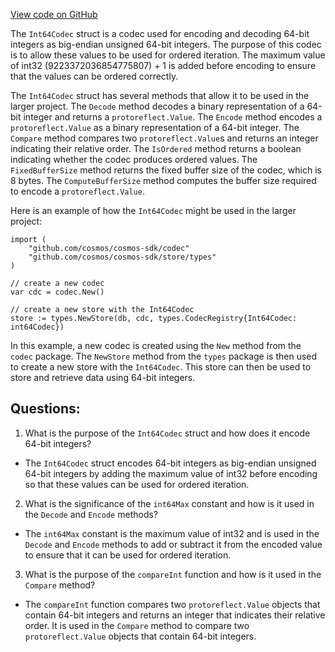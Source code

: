 [View code on GitHub](https://github.com/cosmos/cosmos-sdk/blob/main/orm/encoding/ormfield/int64.go)

The `Int64Codec` struct is a codec used for encoding and decoding 64-bit integers as big-endian unsigned 64-bit integers. The purpose of this codec is to allow these values to be used for ordered iteration. The maximum value of int32 (9223372036854775807) + 1 is added before encoding to ensure that the values can be ordered correctly. 

The `Int64Codec` struct has several methods that allow it to be used in the larger project. The `Decode` method decodes a binary representation of a 64-bit integer and returns a `protoreflect.Value`. The `Encode` method encodes a `protoreflect.Value` as a binary representation of a 64-bit integer. The `Compare` method compares two `protoreflect.Value`s and returns an integer indicating their relative order. The `IsOrdered` method returns a boolean indicating whether the codec produces ordered values. The `FixedBufferSize` method returns the fixed buffer size of the codec, which is 8 bytes. The `ComputeBufferSize` method computes the buffer size required to encode a `protoreflect.Value`.

Here is an example of how the `Int64Codec` might be used in the larger project:

```
import (
    "github.com/cosmos/cosmos-sdk/codec"
    "github.com/cosmos/cosmos-sdk/store/types"
)

// create a new codec
var cdc = codec.New()

// create a new store with the Int64Codec
store := types.NewStore(db, cdc, types.CodecRegistry{Int64Codec: int64Codec})
```

In this example, a new codec is created using the `New` method from the `codec` package. The `NewStore` method from the `types` package is then used to create a new store with the `Int64Codec`. This store can then be used to store and retrieve data using 64-bit integers.
## Questions: 
 1. What is the purpose of the `Int64Codec` struct and how does it encode 64-bit integers?
- The `Int64Codec` struct encodes 64-bit integers as big-endian unsigned 64-bit integers by adding the maximum value of int32 before encoding so that these values can be used for ordered iteration.

2. What is the significance of the `int64Max` constant and how is it used in the `Decode` and `Encode` methods?
- The `int64Max` constant is the maximum value of int32 and is used in the `Decode` and `Encode` methods to add or subtract it from the encoded value to ensure that it can be used for ordered iteration.

3. What is the purpose of the `compareInt` function and how is it used in the `Compare` method?
- The `compareInt` function compares two `protoreflect.Value` objects that contain 64-bit integers and returns an integer that indicates their relative order. It is used in the `Compare` method to compare two `protoreflect.Value` objects that contain 64-bit integers.